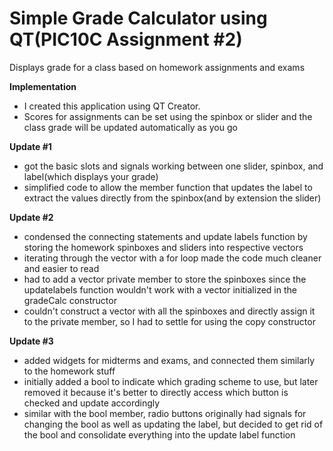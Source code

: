 # Simple Grade Calculator using QT(PIC10C Assignment #2)
Displays grade for a class based on homework assignments and exams

__Implementation__
* I created this application using QT Creator.
* Scores for assignments can be set using the spinbox or slider and the class grade will be updated automatically as you go

__Update #1__
* got the basic slots and signals working between one slider, spinbox, and label(which displays your grade)
* simplified code to allow the member function that updates the label to extract the values directly from the spinbox(and by extension the slider)

__Update #2__
* condensed the connecting statements and update labels function by storing the homework spinboxes and sliders into respective vectors
* iterating through the vector with a for loop made the code much cleaner and easier to read
* had to add a vector private member to store the spinboxes since the updatelabels function wouldn't work with a vector initialized in the gradeCalc constructor
* couldn't construct a vector with all the spinboxes and directly assign it to the private member, so I had to settle for using the copy constructor

__Update #3__
* added widgets for midterms and exams, and connected them similarly to the homework stuff
* initially added a bool to indicate which grading scheme to use, but later removed it because it's better to directly access which button is checked and update accordingly
* similar with the bool member, radio buttons originally had signals for changing the bool as well as updating the label, but decided to get rid of the bool and consolidate everything into the update label function
